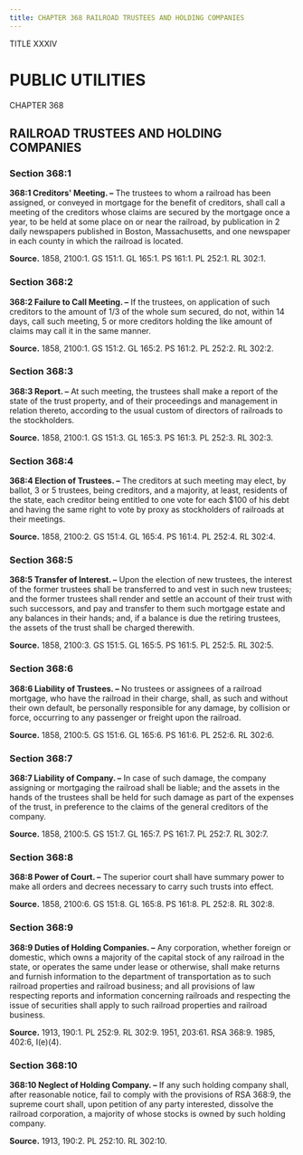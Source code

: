 ```yaml
---
title: CHAPTER 368 RAILROAD TRUSTEES AND HOLDING COMPANIES
---
```


TITLE XXXIV
                                             
PUBLIC UTILITIES
================

CHAPTER 368
                                             
RAILROAD TRUSTEES AND HOLDING COMPANIES
---------------------------------------

### Section 368:1

 **368:1 Creditors' Meeting. –** The trustees to whom a railroad has
been assigned, or conveyed in mortgage for the benefit of creditors,
shall call a meeting of the creditors whose claims are secured by the
mortgage once a year, to be held at some place on or near the railroad,
by publication in 2 daily newspapers published in Boston, Massachusetts,
and one newspaper in each county in which the railroad is located.

**Source.** 1858, 2100:1. GS 151:1. GL 165:1. PS 161:1. PL 252:1. RL
302:1.

### Section 368:2

 **368:2 Failure to Call Meeting. –** If the trustees, on application
of such creditors to the amount of 1/3 of the whole sum secured, do not,
within 14 days, call such meeting, 5 or more creditors holding the like
amount of claims may call it in the same manner.

**Source.** 1858, 2100:1. GS 151:2. GL 165:2. PS 161:2. PL 252:2. RL
302:2.

### Section 368:3

 **368:3 Report. –** At such meeting, the trustees shall make a
report of the state of the trust property, and of their proceedings and
management in relation thereto, according to the usual custom of
directors of railroads to the stockholders.

**Source.** 1858, 2100:1. GS 151:3. GL 165:3. PS 161:3. PL 252:3. RL
302:3.

### Section 368:4

 **368:4 Election of Trustees. –** The creditors at such meeting may
elect, by ballot, 3 or 5 trustees, being creditors, and a majority, at
least, residents of the state, each creditor being entitled to one vote
for each 
                                             $100 of his debt and having the same right to vote by proxy as
stockholders of railroads at their meetings.

**Source.** 1858, 2100:2. GS 151:4. GL 165:4. PS 161:4. PL 252:4. RL
302:4.

### Section 368:5

 **368:5 Transfer of Interest. –** Upon the election of new trustees,
the interest of the former trustees shall be transferred to and vest in
such new trustees; and the former trustees shall render and settle an
account of their trust with such successors, and pay and transfer to
them such mortgage estate and any balances in their hands; and, if a
balance is due the retiring trustees, the assets of the trust shall be
charged therewith.

**Source.** 1858, 2100:3. GS 151:5. GL 165:5. PS 161:5. PL 252:5. RL
302:5.

### Section 368:6

 **368:6 Liability of Trustees. –** No trustees or assignees of a
railroad mortgage, who have the railroad in their charge, shall, as such
and without their own default, be personally responsible for any damage,
by collision or force, occurring to any passenger or freight upon the
railroad.

**Source.** 1858, 2100:5. GS 151:6. GL 165:6. PS 161:6. PL 252:6. RL
302:6.

### Section 368:7

 **368:7 Liability of Company. –** In case of such damage, the
company assigning or mortgaging the railroad shall be liable; and the
assets in the hands of the trustees shall be held for such damage as
part of the expenses of the trust, in preference to the claims of the
general creditors of the company.

**Source.** 1858, 2100:5. GS 151:7. GL 165:7. PS 161:7. PL 252:7. RL
302:7.

### Section 368:8

 **368:8 Power of Court. –** The superior court shall have summary
power to make all orders and decrees necessary to carry such trusts into
effect.

**Source.** 1858, 2100:6. GS 151:8. GL 165:8. PS 161:8. PL 252:8. RL
302:8.

### Section 368:9

 **368:9 Duties of Holding Companies. –** Any corporation, whether
foreign or domestic, which owns a majority of the capital stock of any
railroad in the state, or operates the same under lease or otherwise,
shall make returns and furnish information to the department of
transportation as to such railroad properties and railroad business; and
all provisions of law respecting reports and information concerning
railroads and respecting the issue of securities shall apply to such
railroad properties and railroad business.

**Source.** 1913, 190:1. PL 252:9. RL 302:9. 1951, 203:61. RSA 368:9.
1985, 402:6, I(e)(4).

### Section 368:10

 **368:10 Neglect of Holding Company. –** If any such holding company
shall, after reasonable notice, fail to comply with the provisions of
RSA 368:9, the supreme court shall, upon petition of any party
interested, dissolve the railroad corporation, a majority of whose
stocks is owned by such holding company.

**Source.** 1913, 190:2. PL 252:10. RL 302:10.
